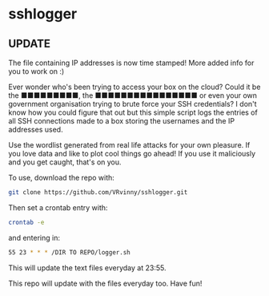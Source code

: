 # sshlogger

## UPDATE
The file containing IP addresses is now time stamped! More added info for you to work on :)


Ever wonder who's been trying to access your box on the cloud? Could it be the ■■■■■■■■■, the ■■■■■■■■■■■■■■■■ or even your own government organisation trying to brute force your SSH credentials? I don't know how you could figure that out but this simple script logs the entries of all SSH connections made to a box storing the usernames and the IP addresses used. 

Use the wordlist generated from real life attacks for your own pleasure. If you love data and like to plot cool things go ahead! If you use it maliciously and you get caught, that's on you.


To use, download the repo with:
```sh
git clone https://github.com/VRvinny/sshlogger.git
```

Then set a crontab entry with:

```sh
crontab -e
```

and entering in:
```sh
55 23 * * * /DIR TO REPO/logger.sh
```



This will update the text files everyday at 23:55.

This repo will update with the files everyday too. Have fun! 
